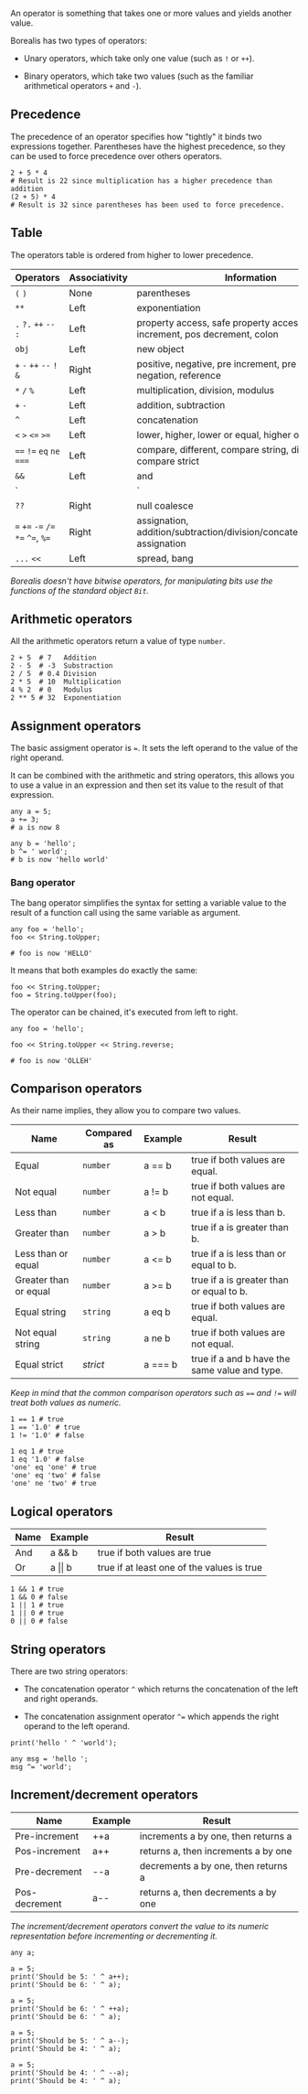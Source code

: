 An operator is something that takes one or more values and yields another value.

Borealis has two types of operators:

* Unary operators, which take only one value (such as `!` or `++`).

* Binary operators, which take two values (such as the familiar arithmetical operators `+` and `-`).

## Precedence

The precedence of an operator specifies how "tightly" it binds two expressions together. Parentheses have the highest precedence, so they can be used to force precedence over others operators.

```borealis
2 + 5 * 4
# Result is 22 since multiplication has a higher precedence than addition
(2 + 5) * 4
# Result is 32 since parentheses has been used to force precedence.
```

## Table

The operators table is ordered from higher to lower precedence.

|  Operators                         | Associativity | Information                                                                  |
|----------------------------------- |---------------|------------------------------------------------------------------------------|
| `(` `)`                            | None          | parentheses                                                                  |
| `**`                               | Left          | exponentiation                                                               |
| `.` `?.` `++` `--` `:`             | Left          | property access, safe property access, pos increment, pos decrement, colon   |
| `obj`                              | Left          | new object                                                                   |
| `+` `-` `++` `--` `!` `&`          | Right         | positive, negative, pre increment, pre decrement, negation, reference        |
| `*` `/` `%`                        | Left          | multiplication, division, modulus                                            |
| `+` `-`                            | Left          | addition, subtraction                                                        |
| `^`                                | Left          | concatenation                                                                |
| `<` `>` `<=` `>=`                  | Left          | lower, higher, lower or equal, higher or equal                               |
| `==` `!=` `eq` `ne` `===`          | Left          | compare, different, compare string, different string, compare strict         |
| `&&`                               | Left          | and                                                                          |
| `||`                               | Left          | or                                                                           |
| `??`                               | Right         | null coalesce                                                                |
| `=` `+=` `-=` `/=` `*=` `^=`, `%=` | Right         | assignation, addition/subtraction/division/concatenation/modulus assignation |
| `...` `<<`                         | Left          | spread, bang                                                                 |

_Borealis doesn't have bitwise operators, for manipulating bits use the functions of the standard object `Bit`._

## Arithmetic operators

All the arithmetic operators return a value of type `number`.

```borealis
2 + 5  # 7   Addition
2 - 5  # -3  Substraction
2 / 5  # 0.4 Division
2 * 5  # 10  Multiplication
4 % 2  # 0   Modulus
2 ** 5 # 32  Exponentiation
```

## Assignment operators

The basic assigment operator is `=`. It sets the left operand to the value of the right operand.

It can be combined with the arithmetic and string operators, this allows you to use a value in an expression and then set its value to the result of that expression.

```borealis
any a = 5;
a += 3;
# a is now 8

any b = 'hello';
b ^= ' world';
# b is now 'hello world'
```

### Bang operator

The bang operator simplifies the syntax for setting a variable value to the result of a function call using the same variable as argument.

```borealis
any foo = 'hello';
foo << String.toUpper;

# foo is now 'HELLO'
```

It means that both examples do exactly the same:

```borealis
foo << String.toUpper;
foo = String.toUpper(foo);
```

The operator can be chained, it's executed from left to right.

```borealis
any foo = 'hello';

foo << String.toUpper << String.reverse;

# foo is now 'OLLEH'
```

## Comparison operators

As their name implies, they allow you to compare two values.


| Name                    | Compared as | Example | Result                                          |
|-------------------------|-------------|---------|-------------------------------------------------|
| Equal                   | `number`    | a == b  | true if both values are equal.                  |
| Not equal               | `number`    | a != b  | true if both values are not equal.              |
| Less than               | `number`    | a < b   | true if a is less than b.                       |
| Greater than            | `number`    | a > b   | true if a is greater than b.                    |
| Less than or equal      | `number`    | a <= b  | true if a is less than or equal to b.           |
| Greater than or equal   | `number`    | a >= b  | true if a is greater than or equal to b.        |
| Equal string            | `string`    | a eq b  | true if both values are equal.                  |
| Not equal string        | `string`    | a ne b  | true if both values are not equal.              |
| Equal strict            | _strict_    | a === b | true if a and b have the same value and type.   |

_Keep in mind that the common comparison operators such as `==` and `!=` will treat both values as numeric._

```borealis
1 == 1 # true
1 == '1.0' # true
1 != '1.0' # false
```

```borealis
1 eq 1 # true
1 eq '1.0' # false
'one' eq 'one' # true
'one' eq 'two' # false
'one' ne 'two' # true
```

## Logical operators

| Name  | Example   | Result                                     |
|-------|-----------|--------------------------------------------|
| And   | a && b    | true if both values are true               |
| Or    | a \|\| b  | true if at least one of the values is true |

```borealis
1 && 1 # true
1 && 0 # false
1 || 1 # true
1 || 0 # true
0 || 0 # false
```

## String operators

There are two string operators:

* The concatenation operator `^` which returns the concatenation of the left and right operands.

* The concatenation assignment operator `^=` which appends the right operand to the left operand.

```borealis
print('hello ' ^ 'world');
```

```borealis
any msg = 'hello ';
msg ^= 'world';
```

## Increment/decrement operators

| Name            | Example | Result                              |
|-----------------|---------|-------------------------------------|
| Pre-increment   | ++a     | increments a by one, then returns a |
| Pos-increment   | a++     | returns a, then increments a by one |
| Pre-decrement   | --a     | decrements a by one, then returns a |
| Pos-decrement   | a--     | returns a, then decrements a by one |

_The increment/decrement operators convert the value to its numeric representation before incrementing or decrementing it._

```borealis
any a;

a = 5;
print('Should be 5: ' ^ a++);
print('Should be 6: ' ^ a);

a = 5;
print('Should be 6: ' ^ ++a);
print('Should be 6: ' ^ a);

a = 5;
print('Should be 5: ' ^ a--);
print('Should be 4: ' ^ a);

a = 5;
print('Should be 4: ' ^ --a);
print('Should be 4: ' ^ a);
```
